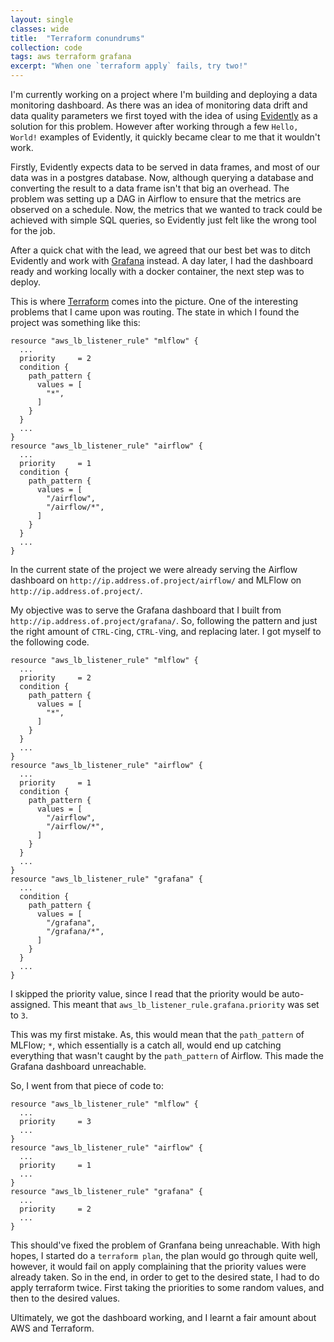 ```yaml
---
layout: single
classes: wide
title:  "Terraform conundrums"
collection: code
tags: aws terraform grafana
excerpt: "When one `terraform apply` fails, try two!"
---
```


I'm currently working on a project where I'm building and deploying a data monitoring dashboard. As there was an idea of monitoring data drift and data quality parameters we first toyed with the idea of using [Evidently](https://www.evidentlyai.com/) as a solution for this problem. However after working through a few `Hello, World!` examples of Evidently, it quickly became clear to me that it wouldn't work.

Firstly, Evidently expects data to be served in data frames, and most of our data was in a postgres database. Now, although querying a database and converting the result to a data frame isn't that big an overhead. The problem was setting up a DAG in Airflow to ensure that the metrics are observed on a schedule. Now, the metrics that we wanted to track could be achieved with simple SQL queries, so Evidently just felt like the wrong tool for the job.

After a quick chat with the lead, we agreed that our best bet was to ditch Evidently and work with [Grafana](https://grafana.com/) instead. A day later, I had the dashboard ready and working locally with a docker container, the next step was to deploy.

This is where [Terraform](https://www.terraform.io/) comes into the picture. One of the interesting problems that I came upon was routing. The state in which I found the project was something like this:

```hcl
resource "aws_lb_listener_rule" "mlflow" {  
  ...
  priority     = 2
  condition {  
    path_pattern {  
      values = [  
        "*",  
      ]  
    }  
  }  
  ... 
}  
resource "aws_lb_listener_rule" "airflow" {  
  ...
  priority     = 1
  condition {  
    path_pattern {  
      values = [  
        "/airflow",  
        "/airflow/*",
      ]  
    }  
  }  
  ...
}
```

In the current state of the project we were already serving the Airflow dashboard on `http://ip.address.of.project/airflow/` and MLFlow on `http://ip.address.of.project/`. 

My objective was to serve the Grafana dashboard that I built from `http://ip.address.of.project/grafana/`.  So, following the pattern and just the right amount of `CTRL-C`ing, `CTRL-V`ing, and replacing later. I got myself to the following code.

```hcl
resource "aws_lb_listener_rule" "mlflow" {  
  ...
  priority     = 2
  condition {  
    path_pattern {  
      values = [  
        "*",  
      ]  
    }  
  }  
  ... 
}  
resource "aws_lb_listener_rule" "airflow" {  
  ...
  priority     = 1
  condition {  
    path_pattern {  
      values = [  
        "/airflow",  
        "/airflow/*",
      ]  
    }  
  }  
  ...
}
resource "aws_lb_listener_rule" "grafana" {  
  ...
  condition {  
    path_pattern {  
      values = [  
        "/grafana",  
        "/grafana/*",
      ]  
    }  
  }  
  ...
}
```

I skipped the priority value, since I read that the priority would be auto-assigned. This meant that `aws_lb_listener_rule.grafana.priority` was set to `3`.

This was my first mistake. As, this would mean that the `path_pattern` of MLFlow; `*`, which essentially is a catch all, would end up catching everything that wasn't caught by the `path_pattern` of Airflow. This made the Grafana dashboard unreachable.

So, I went from that piece of code to:

```hcl
resource "aws_lb_listener_rule" "mlflow" {  
  ...
  priority     = 3  
  ... 
}  
resource "aws_lb_listener_rule" "airflow" {  
  ...
  priority     = 1  
  ...
}
resource "aws_lb_listener_rule" "grafana" {  
  ...
  priority     = 2
  ...
}
```

This should've fixed the problem of Granfana being unreachable. With high hopes, I started do a `terraform plan`, the plan would go through quite well, however, it would fail on apply complaining that the priority values were already taken. So in the end, in order to get to the desired state, I had to do apply terraform twice. First taking the priorities to some random values, and then to the desired values.

Ultimately, we got the dashboard working, and I learnt a fair amount about AWS and Terraform.
